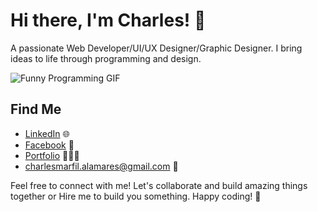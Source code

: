 # Hi there, I'm Charles! 👋

A passionate Web Developer/UI/UX Designer/Graphic Designer. I bring ideas to life through programming and design.

![Funny Programming GIF](https://media.giphy.com/media/Ws6T5PN7wHv3cY8xy8/giphy.gif)





## Find Me

- [LinkedIn](https://www.linkedin.com/in/charles-alamares-106601279/) 🌐
- [Facebook](https://www.facebook.com/AnnoyingASF) 💬
- [Portfolio](https://chs-portfolio81.vercel.app/) 👨🏻‍💻
- [charlesmarfil.alamares@gmail.com](mailto:charlesmarfil.alamares@gmail.com) 📧

Feel free to connect with me! Let's collaborate and build amazing things together or Hire me to build you something. Happy coding! 🚀
